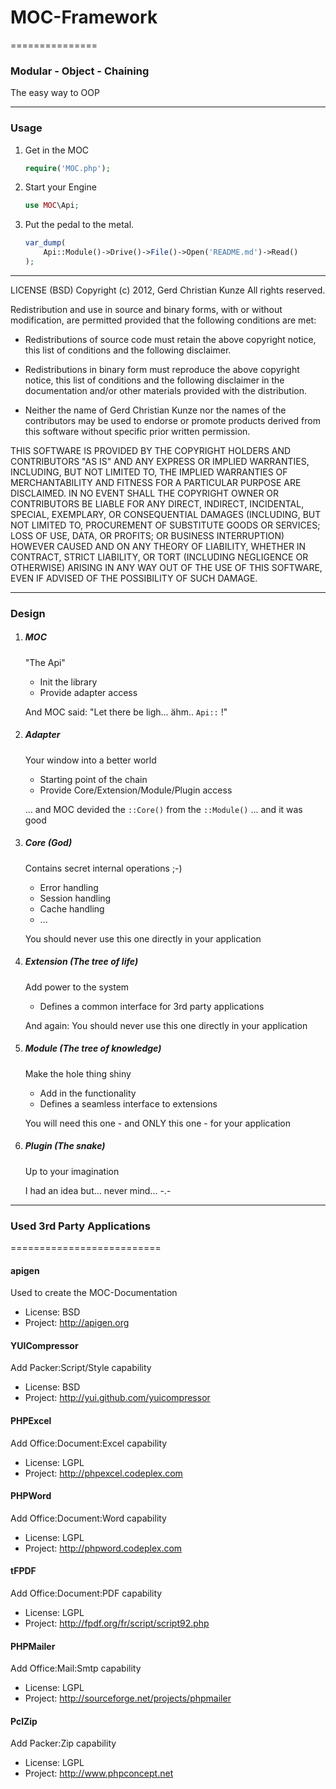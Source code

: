 # MOC-Framework
===============

### Modular - Object - Chaining
The easy way to OOP

------------------------------------------------------------------------------------------------------------------------

### Usage

1. Get in the MOC

	```php
	require('MOC.php');
	```
2. Start your Engine

	```php
	use MOC\Api;
	```
3. Put the pedal to the metal.

	```php
	var_dump(
		Api::Module()->Drive()->File()->Open('README.md')->Read()
	);
	```

------------------------------------------------------------------------------------------------------------------------


LICENSE (BSD)
Copyright (c) 2012, Gerd Christian Kunze
All rights reserved.

Redistribution and use in source and binary forms, with or without
modification, are permitted provided that the following conditions are
met:

 * Redistributions of source code must retain the above copyright
   notice, this list of conditions and the following disclaimer.

 * Redistributions in binary form must reproduce the above copyright
   notice, this list of conditions and the following disclaimer in the
   documentation and/or other materials provided with the distribution.

 * Neither the name of Gerd Christian Kunze nor the names of the
   contributors may be used to endorse or promote products derived from
   this software without specific prior written permission.

THIS SOFTWARE IS PROVIDED BY THE COPYRIGHT HOLDERS AND CONTRIBUTORS "AS
IS" AND ANY EXPRESS OR IMPLIED WARRANTIES, INCLUDING, BUT NOT LIMITED TO,
THE IMPLIED WARRANTIES OF MERCHANTABILITY AND FITNESS FOR A PARTICULAR
PURPOSE ARE DISCLAIMED. IN NO EVENT SHALL THE COPYRIGHT OWNER OR
CONTRIBUTORS BE LIABLE FOR ANY DIRECT, INDIRECT, INCIDENTAL, SPECIAL,
EXEMPLARY, OR CONSEQUENTIAL DAMAGES (INCLUDING, BUT NOT LIMITED TO,
PROCUREMENT OF SUBSTITUTE GOODS OR SERVICES; LOSS OF USE, DATA, OR
PROFITS; OR BUSINESS INTERRUPTION) HOWEVER CAUSED AND ON ANY THEORY OF
LIABILITY, WHETHER IN CONTRACT, STRICT LIABILITY, OR TORT (INCLUDING
NEGLIGENCE OR OTHERWISE) ARISING IN ANY WAY OUT OF THE USE OF THIS
SOFTWARE, EVEN IF ADVISED OF THE POSSIBILITY OF SUCH DAMAGE.


------------------------------------------------------------------------------------------------------------------------

### Design

1. ##### MOC
	"The Api"
	- Init the library
	- Provide adapter access

	And MOC said: "Let there be ligh... ähm.. ```Api::``` !"

2. ##### Adapter
	Your window into a better world
	- Starting point of the chain
	- Provide Core/Extension/Module/Plugin access

	... and MOC devided the ```::Core()``` from the ```::Module()``` ... and it was good

3. ##### Core (God)
	Contains secret internal operations ;-)
	- Error handling
	- Session handling
	- Cache handling
	- ...

	You should never use this one directly in your application

4. ##### Extension (The tree of life)
	Add power to the system
	- Defines a common interface for 3rd party applications

	And again: You should never use this one directly in your application

5. ##### Module (The tree of knowledge)
	Make the hole thing shiny
	- Add in the functionality
	- Defines a seamless interface to extensions

	You will need this one - and ONLY this one - for your application

6. ##### Plugin (The snake)
	Up to your imagination

	I had an idea but... never mind... -.-


------------------------------------------------------------------------------------------------------------------------

### Used 3rd Party Applications
==========================

#### apigen
Used to create the MOC-Documentation
- License: BSD
- Project: http://apigen.org

#### YUICompressor
Add Packer:Script/Style capability
- License: BSD
- Project: http://yui.github.com/yuicompressor

#### PHPExcel
Add Office:Document:Excel capability
- License: LGPL
- Project: http://phpexcel.codeplex.com

#### PHPWord
Add Office:Document:Word capability
- License: LGPL
- Project: http://phpword.codeplex.com

#### tFPDF
Add Office:Document:PDF capability
- License: LGPL
- Project: http://fpdf.org/fr/script/script92.php

#### PHPMailer
Add Office:Mail:Smtp capability
- License: LGPL
- Project: http://sourceforge.net/projects/phpmailer

#### PclZip
Add Packer:Zip capability
- License: LGPL
- Project: http://www.phpconcept.net
